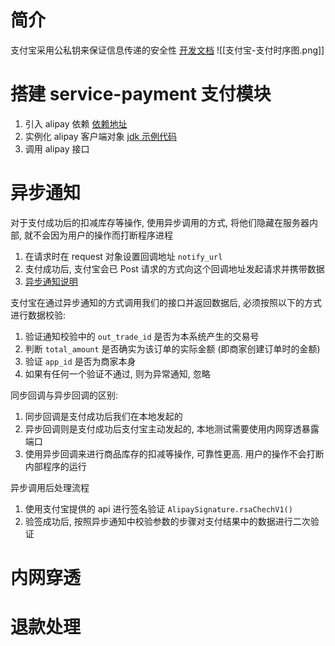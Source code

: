 # 简介
支付宝采用公私钥来保证信息传递的安全性
[开发文档](https://opendocs.alipay.com/open/02e7gq?ref=api&scene=20)
![[支付宝-支付时序图.png]]

# 搭建 service-payment 支付模块
1. 引入 alipay 依赖 [依赖地址](https://search.maven.org/artifact/com.alipay.sdk/alipay-sdk-java)
2. 实例化 alipay 客户端对象 [jdk 示例代码](https://opendocs.alipay.com/open/02np94)
3. 调用 alipay 接口


# 异步通知
对于支付成功后的扣减库存等操作, 使用异步调用的方式, 将他们隐藏在服务器内部, 就不会因为用户的操作而打断程序进程
1. 在请求时在 request 对象设置回调地址 `notify_url`
2. 支付成功后, 支付宝会已 Post 请求的方式向这个回调地址发起请求并携带数据
3. [异步通知说明](https://opendocs.alipay.com/open/204/105301?ref=api)

支付宝在通过异步通知的方式调用我们的接口并返回数据后, 必须按照以下的方式进行数据校验:
1. 验证通知校验中的 `out_trade_id` 是否为本系统产生的交易号
2. 判断 `total_amount` 是否确实为该订单的实际金额 (即商家创建订单时的金额)
3. 验证 `app_id` 是否为商家本身
4. 如果有任何一个验证不通过, 则为异常通知, 忽略

同步回调与异步回调的区别:
1. 同步回调是支付成功后我们在本地发起的
2. 异步回调则是支付成功后支付宝主动发起的, 本地测试需要使用内网穿透暴露端口
3. 使用异步回调来进行商品库存的扣减等操作, 可靠性更高. 用户的操作不会打断内部程序的运行

异步调用后处理流程
1. 使用支付宝提供的 api 进行签名验证 `AlipaySignature.rsaChechV1()`
2. 验签成功后, 按照异步通知中校验参数的步骤对支付结果中的数据进行二次验证
# 内网穿透


# 退款处理